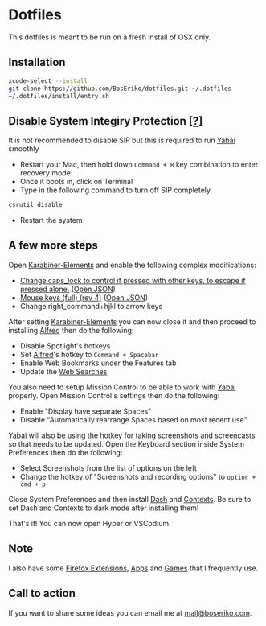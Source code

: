 # Dotfiles
This dotfiles is meant to be run on a fresh install of OSX only.

## Installation
``` sh
xcode-select --install
git clone https://github.com/BosEriko/dotfiles.git ~/.dotfiles
~/.dotfiles/install/entry.sh
```

## Disable System Integiry Protection [[?](https://howtomacos.com/2019/11/01/disable-system-integrity-protection-in-macos-catalina/)]
It is not recommended to disable SIP but this is required to run [Yabai](http://github.com/koekeishiya/yabai) smoothly
- Restart your Mac, then hold down `Command + R` key combination to enter recovery mode
- Once it boots in, click on Terminal
- Type in the following command to turn off SIP completely
``` sh
csrutil disable
```
- Restart the system

## A few more steps
Open [Karabiner-Elements](https://pqrs.org/osx/karabiner/) and enable the following complex modifications:
- [Change caps_lock to control if pressed with other keys, to escape if pressed alone.](https://pqrs.org/osx/karabiner/complex_modifications/#caps_lock) ([Open JSON](https://pqrs.org/osx/karabiner/complex_modifications/json/caps_lock.json))
- [Mouse keys (full) (rev 4)](https://pqrs.org/osx/karabiner/complex_modifications/#mouse_keys_full) ([Open JSON](https://pqrs.org/osx/karabiner/complex_modifications/json/mouse_keys_full.json))
- Change right_command+hjkl to arrow keys

After setting [Karabiner-Elements](https://pqrs.org/osx/karabiner/) you can now close it and then proceed to installing [Alfred](https://www.alfredapp.com/) then do the following:
- Disable Spotlight's hotkeys
- Set [Alfred](https://www.alfredapp.com/)'s hotkey to `Command + Spacebar`
- Enable Web Bookmarks under the Features tab
- Update the [Web Searches](markdown/alfred.md)

You also need to setup Mission Control to be able to work with [Yabai](http://github.com/koekeishiya/yabai) properly. Open Mission Control's settings then do the following:
- Enable "Display have separate Spaces"
- Disable "Automatically rearrange Spaces based on most recent use"

[Yabai](http://github.com/koekeishiya/yabai) will also be using the hotkey for taking screenshots and screencasts so that needs to be updated. Open the Keyboard section inside System Preferences then do the following:
- Select Screenshots from the list of options on the left
- Change the hotkey of "Screenshots and recording options" to `option + cmd + p`

Close System Preferences and then install [Dash](https://kapeli.com/dash) and [Contexts](https://contexts.co/). Be sure to set Dash and Contexts to dark mode after installing them!

That's it! You can now open Hyper or VSCodium.

## Note
I also have some [Firefox Extensions](markdown/firefox-extensions.md), [Apps](markdown/apps.md) and [Games](markdown/games.md) that I frequently use.

## Call to action
If you want to share some ideas you can email me at mail@boseriko.com.

